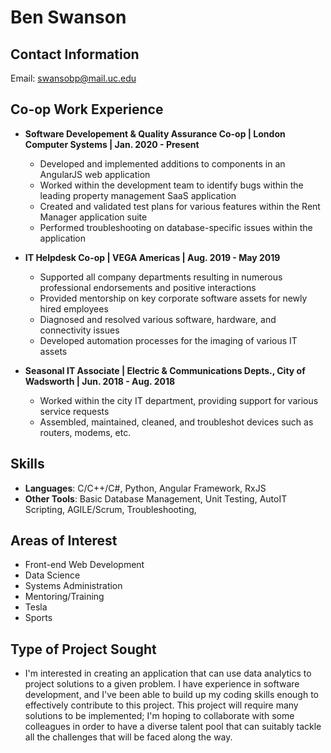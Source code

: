 # Ben Swanson
## Contact Information
Email: swansobp@mail.uc.edu

## Co-op Work Experience
- **Software Developement & Quality Assurance Co-op | London Computer Systems | Jan. 2020 - Present**
     - Developed and implemented additions to components in an AngularJS web application
     - Worked within the development team to identify bugs within the leading property management SaaS application
     - Created and validated test plans for various features within the Rent Manager application suite
     - Performed troubleshooting on database-specific issues within the application

- **IT Helpdesk Co-op | VEGA Americas | Aug. 2019 - May 2019**
     - Supported all company departments resulting in numerous professional endorsements and positive interactions
     - Provided mentorship on key corporate software assets for newly hired employees
     - Diagnosed and resolved various software, hardware, and connectivity issues
     - Developed automation processes for the imaging of various IT assets

- **Seasonal IT Associate | Electric & Communications Depts., City of Wadsworth | Jun. 2018 - Aug. 2018**
     - Worked within the city IT department, providing support for various service requests
     - Assembled, maintained, cleaned, and troubleshot devices such as routers, modems, etc.

## Skills
- **Languages**: C/C++/C#, Python, Angular Framework, RxJS
- **Other Tools**: Basic Database Management, Unit Testing, AutoIT Scripting, AGILE/Scrum, Troubleshooting,

## Areas of Interest
- Front-end Web Development
- Data Science
- Systems Administration
- Mentoring/Training
- Tesla
- Sports

## Type of Project Sought
- I'm interested in creating an application that can use data analytics to project solutions to a given problem. I have experience in software development, and I've been able to build up my coding skills enough to effectively contribute to this project. This project will require many solutions to be implemented; I'm hoping to collaborate with some colleagues in order to have a diverse talent pool that can suitably tackle all the challenges that will be faced along the way.